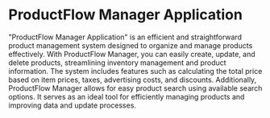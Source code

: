 # ProductFlow Manager Application
"ProductFlow Manager Application" is an efficient and straightforward product management system designed to organize and manage products effectively. With ProductFlow Manager, you can easily create, update, and delete products, streamlining inventory management and product information. The system includes features such as calculating the total price based on item prices, taxes, advertising costs, and discounts. Additionally, ProductFlow Manager allows for easy product search using available search options. It serves as an ideal tool for efficiently managing products and improving data and update processes.
